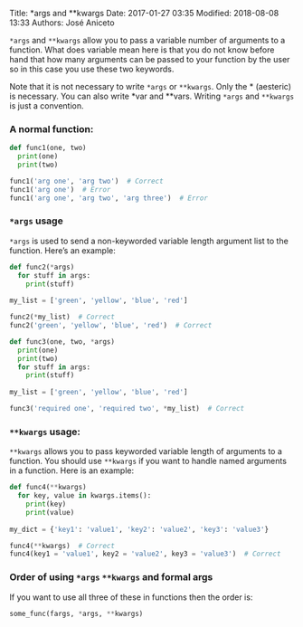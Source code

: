 Title: *args and **kwargs
Date: 2017-01-27 03:35 
Modified: 2018-08-08 13:33
Authors: José Aniceto


`*args` and `**kwargs` allow you to pass a variable number of arguments to a function. What does variable mean here is that you do not know before hand that how many arguments can be passed to your function by the user so in this case you use these two keywords.

Note that it is not necessary to write `*args` or `**kwargs`. Only the * (aesteric) is necessary. You can also write *var and **vars. Writing `*args` and `**kwargs` is just a convention.


### A normal function: 

```python
def func1(one, two)
  print(one)
  print(two)

func1('arg one', 'arg two')  # Correct
func1('arg one')  # Error
func1('arg one', 'arg two', 'arg three')  # Error
```

### `*args` usage

`*args` is used to send a non-keyworded variable length argument list to the function. Here’s an example:

```python
def func2(*args)
  for stuff in args:
    print(stuff)
    
my_list = ['green', 'yellow', 'blue', 'red']

func2(*my_list)  # Correct
func2('green', 'yellow', 'blue', 'red')  # Correct
```


```python
def func3(one, two, *args)
  print(one)
  print(two)
  for stuff in args:
    print(stuff)
    
my_list = ['green', 'yellow', 'blue', 'red']

func3('required one', 'required two', *my_list)  # Correct
```


### `**kwargs` usage:

`**kwargs` allows you to pass keyworded variable length of arguments to a function. You should use `**kwargs` if you want to handle named arguments in a function. Here is an example:

```python
def func4(**kwargs)
  for key, value in kwargs.items():
    print(key)
    print(value)
    
my_dict = {'key1': 'value1', 'key2': 'value2', 'key3': 'value3'}

func4(**kwargs)  # Correct
func4(key1 = 'value1', key2 = 'value2', key3 = 'value3')  # Correct
```


### Order of using `*args` `**kwargs` and formal args
If you want to use all three of these in functions then the order is:

```python
some_func(fargs, *args, **kwargs)
```